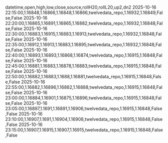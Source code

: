 datetime,open,high,low,close,source,rollH20,rollL20,up2,dn2
2025-10-16 22:15:00,1.16848,1.16866,1.16848,1.16866,twelvedata_repo,1.16932,1.16849,False,False
2025-10-16 22:20:00,1.16865,1.16891,1.16865,1.16882,twelvedata_repo,1.16932,1.16848,False,False
2025-10-16 22:30:00,1.16883,1.16915,1.16883,1.16913,twelvedata_repo,1.16932,1.16848,False,False
2025-10-16 22:35:00,1.16912,1.16913,1.16883,1.16895,twelvedata_repo,1.16932,1.16848,False,False
2025-10-16 22:40:00,1.16893,1.16893,1.16868,1.16874,twelvedata_repo,1.16915,1.16848,False,False
2025-10-16 22:45:00,1.16881,1.16883,1.16878,1.16883,twelvedata_repo,1.16915,1.16848,False,False
2025-10-16 22:50:00,1.16882,1.16883,1.1688,1.16881,twelvedata_repo,1.16915,1.16848,False,False
2025-10-16 22:55:00,1.16882,1.16896,1.16882,1.16888,twelvedata_repo,1.16915,1.16848,False,False
2025-10-16 23:00:00,1.16884,1.16901,1.16875,1.16896,twelvedata_repo,1.16915,1.16848,False,False
2025-10-16 23:05:00,1.16897,1.1691,1.16891,1.16906,twelvedata_repo,1.16915,1.16848,False,False
2025-10-16 23:10:00,1.16907,1.1691,1.16904,1.16908,twelvedata_repo,1.16915,1.16848,False,False
2025-10-16 23:15:00,1.16907,1.16915,1.16907,1.16915,twelvedata_repo,1.16915,1.16848,False,False
